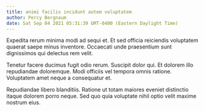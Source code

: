 ```yaml
---
title: animi facilis incidunt autem voluptatem
author: Percy Bergnaum
date: Sat Sep 04 2021 05:31:39 GMT-0400 (Eastern Daylight Time)
---
```

Expedita rerum minima modi ad sequi et. Et sed officia reiciendis voluptatem quaerat saepe minus inventore. Occaecati unde praesentium sunt dignissimos qui delectus rem velit.

 Tenetur facere ducimus fugit odio rerum. Suscipit dolor qui. Et dolorem illo repudiandae doloremque. Modi officiis vel tempora omnis ratione. Voluptatem amet neque a consequatur et.

 Repudiandae libero blanditiis. Ratione ut totam maiores eveniet distinctio itaque dolorem porro neque. Sed quo quia voluptate nihil optio velit maxime nostrum eius.
